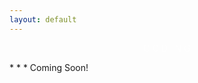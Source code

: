 ```yaml
---
layout: default
---
```

<p style="text-align: center; color:#ffffff9f">C O D I N G</p>
* * *
Coming Soon!
